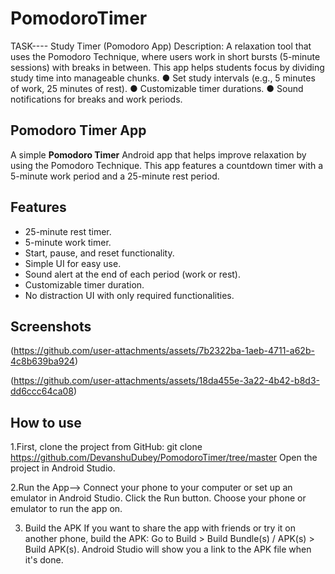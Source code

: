 # PomodoroTimer

TASK----
Study Timer (Pomodoro App)
Description: A relaxation tool that uses the Pomodoro Technique, where users work
in short bursts (5-minute sessions) with breaks in between. This app helps students
focus by dividing study time into manageable chunks.
● Set study intervals (e.g., 5 minutes of work, 25 minutes of rest).
● Customizable timer durations.
● Sound notifications for breaks and work periods.

## Pomodoro Timer App

A simple **Pomodoro Timer** Android app that helps improve relaxation by using the Pomodoro Technique. This app features a countdown timer with a 5-minute work period and a 25-minute rest period.

## Features

- 25-minute rest timer.
- 5-minute work timer.
- Start, pause, and reset functionality.
- Simple UI for easy use.
- Sound alert at the end of each period (work or rest).
- Customizable timer duration.
- No distraction UI with only required functionalities.

## Screenshots

(https://github.com/user-attachments/assets/7b2322ba-1aeb-4711-a62b-4c8b639ba924)


(https://github.com/user-attachments/assets/18da455e-3a22-4b42-b8d3-dd6ccc64ca08)

## How to use
1.First, clone the project from GitHub:
git clone https://github.com/DevanshuDubey/PomodoroTimer/tree/master
Open the project in Android Studio.

2.Run the App-->
Connect your phone to your computer or set up an emulator in Android Studio.
Click the Run button.
Choose your phone or emulator to run the app on.

3. Build the APK
If you want to share the app with friends or try it on another phone, build the APK:
Go to Build > Build Bundle(s) / APK(s) > Build APK(s).
Android Studio will show you a link to the APK file when it's done.



